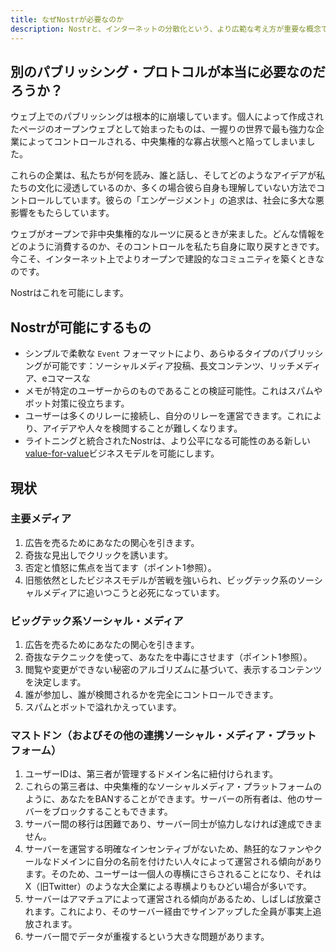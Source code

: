 ```yaml
---
title: なぜNostrが必要なのか
description: Nostrと、インターネットの分散化という、より広範な考え方が重要な概念である理由。
---
```


## 別のパブリッシング・プロトコルが本当に必要なのだろうか？

ウェブ上でのパブリッシングは根本的に崩壊しています。個人によって作成されたページのオープンウェブとして始まったものは、一握りの世界で最も強力な企業によってコントロールされる、中央集権的な寡占状態へと陥ってしまいました。

これらの企業は、私たちが何を読み、誰と話し、そしてどのようなアイデアが私たちの文化に浸透しているのか、多くの場合彼ら自身も理解していない方法でコントロールしています。彼らの「エンゲージメント」の追求は、社会に多大な悪影響をもたらしています。

ウェブがオープンで非中央集権的なルーツに戻るときが来ました。どんな情報をどのように消費するのか、そのコントロールを私たち自身に取り戻すときです。今こそ、インターネット上でよりオープンで建設的なコミュニティを築くときなのです。

Nostrはこれを可能にします。

## Nostrが可能にするもの

- シンプルで柔軟な `Event` フォーマットにより、あらゆるタイプのパブリッシングが可能です：ソーシャルメディア投稿、長文コンテンツ、リッチメディア、eコマースな
- メモが特定のユーザーからのものであることの検証可能性。これはスパムやボット対策に役立ちます。
- ユーザーは多くのリレーに接続し、自分のリレーを運営できます。これにより、アイデアや人々を検閲することが難しくなります。
- ライトニングと統合されたNostrは、より公平になる可能性のある新しい[value-for-value](https://value4value.info/)ビジネスモデルを可能にします。

## 現状

### 主要メディア

1. 広告を売るためにあなたの関心を引きます。
2. 奇抜な見出しでクリックを誘います。
3. 否定と憤怒に焦点を当てます（ポイント1参照）。
4. 旧態依然としたビジネスモデルが苦戦を強いられ、ビッグテック系のソーシャルメディアに追いつこうと必死になっています。

### ビッグテック系ソーシャル・メディア

1. 広告を売るためにあなたの関心を引きます。
2. 奇抜なテクニックを使って、あなたを中毒にさせます（ポイント1参照）。
3. 閲覧や変更ができない秘密のアルゴリズムに基づいて、表示するコンテンツを決定します。
4. 誰が参加し、誰が検閲されるかを完全にコントロールできます。
5. スパムとボットで溢れかえっています。

### マストドン（およびその他の連携ソーシャル・メディア・プラットフォーム）

1. ユーザーIDは、第三者が管理するドメイン名に紐付けられます。
2. これらの第三者は、中央集権的なソーシャルメディア・プラットフォームのように、あなたをBANすることができます。サーバーの所有者は、他のサーバーをブロックすることもできます。
3. サーバー間の移行は困難であり、サーバー同士が協力しなければ達成できません。
4. サーバーを運営する明確なインセンティブがないため、熱狂的なファンやクールなドメインに自分の名前を付けたい人々によって運営される傾向があります。そのため、ユーザーは一個人の専横にさらされることになり、それはX（旧Twitter）のような大企業による専横よりもひどい場合が多いです。
5. サーバーはアマチュアによって運営される傾向があるため、しばしば放棄されます。これにより、そのサーバー経由でサインアップした全員が事実上追放されます。
6. サーバー間でデータが重複するという大きな問題があります。
